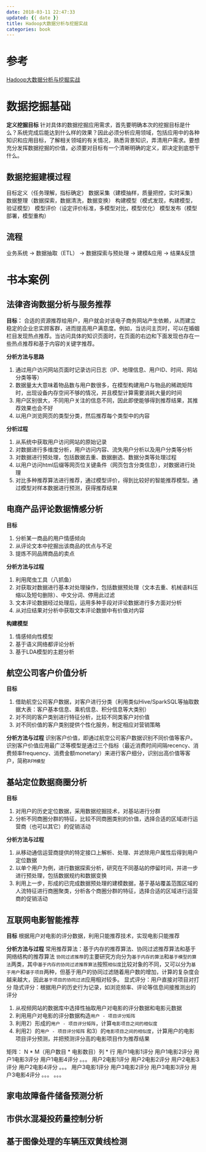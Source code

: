 ```yaml
---
date: 2018-03-11 22:47:33
updated: {{ date }}
title: Hadoop大数据分析与挖掘实战
categories: book 
---
```


# 参考
[Hadoop大数据分析与挖掘实战](https://item.jd.com/11837003.html)



# 数据挖掘基础
**定义挖掘目标**
针对具体的数据挖掘应用需求，首先要明确本次的挖掘目标是什么？系统完成后能达到什么样的效果？因此必须分析应用领域，包括应用中的各种知识和应用目标，了解相关领域的有关情况，熟悉背景知识，弄清用户需求。要想充分发挥数据挖掘的价值，必须要对目标有一个清晰明确的定义，即决定到底想干什么。
## 数据挖掘建模过程
目标定义（任务理解，指标确定）
数据采集（建模抽样，质量把控，实时采集）
数据整理（数据探索，数据清洗，数据变换）
构建模型（模式发现，构建模型，验证模型）
模型评价（设定评价标准，多模型对比，模型优化）
模型发布（模型部署，模型重构）
 
## 流程
业务系统 -> 数据抽取（ETL） -> 数据探索与预处理 -> 建模&应用 -> 结果&反馈



<!--more-->



# 书本案例
## 法律咨询数据分析与服务推荐
**目标：**
合适的资源推荐给用户，用户就会对该电子商务网站产生依赖，从而建立稳定的企业忠实顾客群，进而提高用户满意度。例如，当访问主页时，可以在婚姻栏目发现热点推荐。当访问具体的知识页面时，在页面的右边和下面发现也存在一些热点推荐和基于内容的关键字推荐。

**分析方法与思路**
1. 通过用户访问网站页面时记录访问日志（IP、地理信息、用户ID、时间、网站分类等等）
1. 数据量太大意味着物品数与用户数很多，在模型构建用户与物品的稀疏矩阵时，出现设备内存空间不够的情况，并且模型计算需要消耗大量的时间
1. 用户区别很大，不同用户关注的信息不同，因此即使能够得到推荐结果，其推荐效果也会不好
1. 以用户浏览网页的类型分类，然后推荐每个类型中的内容

**分析过程**
1. 从系统中获取用户访问网站的原始记录
1. 对数据进行多维度分析，用户访问内容、流失用户分析以及用户分类等分析
1. 对数据进行预处理，包括数据去重、数据删选、数据分类等处理过程
1. 以用户访问html后缀等网页位关键条件（网页包含分类信息），对数据进行处理
1. 对比多种推荐算法进行推荐，通过模型评价，得到比较好的智能推荐模型。通过模型对样本数据进行预测，获得推荐结果



## 电商产品评论数据情感分析
**目标**
1. 分析某一商品的用户情感倾向
1. 从评论文本中挖掘出该商品的优点与不足
1. 提炼不同品牌商品的卖点

**分析方法与过程**
1. 利用爬虫工具（八抓鱼）
1. 对获取对数据进行基本对处理操作，包括数据预处理（文本去重、机械语料压缩以及短句删除）、中文分词、停用此过滤
1. 文本评论数据经过处理后，运用多种手段对评论数据进行多方面对分析
1. 从对应结果对分析中获取文本评论数据中有价值对内容

**构建模型**
1. 情感倾向性模型
1. 基于语义网络都评论分析
1. 基于LDA模型的主题分析



## 航空公司客户价值分析
**目标**
1. 借助航空公司客户数据，对客户进行分类（利用类似Hive/SparkSQL等抽取数据大表：客户基本信息、乘机信息、积分信息等大类别）
1. 对不同的客户类别进行特征分析，比较不同类客户对价值
1. 对不同价值的客户类别提供个性化服务，制定相应对营销策略

**分析方法与过程**
识别客户价值，即通过航空公司客户数据识别不同价值等客户。识别客户价值应用最广泛等模型是通过三个指标（最近消费时间间隔recency、消费频率frequency、消费金额monetary）来进行客户细分，识别出高价值等客户，简称`RFM模型`

 

## 基站定位数据商圈分析
**目标**
1. 对用户的历史定位数据，采用数据挖掘技术，对基站进行分群
1. 分析不同商圈分群的特征，比较不同商圈类别的价值，选择合适的区域进行运营商（也可以其它）的促销活动

**分析方法与过程**
1. 从移动通信运营商提供的特定接口上解析、处理、并滤除用户属性后得到用户定位数据
1. 以单个用户为例，进行数据探索分析，研究在不同基站的停留时间，并进一步进行预处理，包括数据规约和数据变换
1. 利用上一步，形成的已完成数据预处理的建模数据，基于基站覆盖范围区域的人流特征进行商圈聚类，分析各个商圈分群的特征，选择合适的区域进行运营商的促销活动


## 互联网电影智能推荐
**目标**
根据用户对电影的评分数据，利用只能推荐技术，实现电影只能推荐

**分析方法与过程**
常用推荐算法：基于内存的推荐算法、协同过滤推荐算法和基于网络结构的推荐算法
`协同过滤推荐`的主要研究方向分为`基于内存的算法`和`基于模型的算法`两类，其中`基于内存的协同过滤推荐算法`按照`相似度`比较对象的不同，又可以分为`基于用户`和`基于项目`两种，但基于用户的协同过滤随着用户数的增加，计算的复杂度会越来越大，因此`基于项目的协同过滤`应用相对较多。
显式评分：用户直接对项目对打分
隐式评分：根据用户的历史行为记录，如浏览频率、评论等信息间接推测出的评分

1. 从视频网站的数据库中选择性抽取用户对电影的评分数据和电影元数据
1. 利用用户对电影的评分数据构造`用户 - 项目评分矩阵`
1. 利用2）形成的`用户 - 项目评分矩阵`，计算`电影项目之间的相似度`
1. 利用2）的`用户 - 项目评分矩阵` 和3）的`电影项目之间的相似度`，计算用户的电影项目评分预测，并把预测评分高的电影项目作为推荐结果

矩阵：
N * M（用户数目 * 电影数目）列 * 行
用户1电影1评分    用户1电影2评分    用户1电影3评分    用户1电影4评分    。。。
用户2电影1评分    用户2电影2评分    用户2电影3评分    用户2电影4评分    。。。
用户3电影1评分    用户3电影2评分    用户3电影3评分    用户3电影4评分    。。。
。。。



## 家电故障备件储备预测分析



## 市供水混凝投药量控制分析



## 基于图像处理的车辆压双黄线检测



